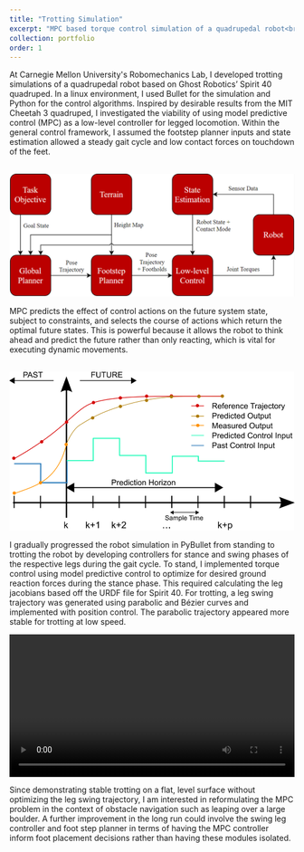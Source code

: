 ```yaml
---
title: "Trotting Simulation"
excerpt: "MPC based torque control simulation of a quadrupedal robot<br/><img src='/images/spiritsim.png'>"
collection: portfolio
order: 1
---
```


At Carnegie Mellon University's Robomechanics Lab, I developed trotting simulations of a quadrupedal robot based on Ghost Robotics’ Spirit 40 quadruped. In a linux environment, I used Bullet for the simulation and Python for the control algorithms. Inspired by desirable results from the MIT Cheetah 3 quadruped, I investigated the viability of using model predictive control (MPC) as a low-level controller for legged locomotion. Within the general control framework, I assumed the footstep planner inputs and state estimation allowed a steady gait cycle and low contact forces on touchdown of the feet.

<p align="center">
<br/><img src='/images/controlframework.PNG'>
</p>

MPC predicts the effect of control actions on the future system state, subject to constraints, and selects the course of actions which return the optimal future states. This is powerful because it allows the robot to think ahead and predict the future rather than only reacting, which is vital for executing dynamic movements. 

<p align="center">
<br/><img src='/images/MPC.png'>
</p>

I gradually progressed the robot simulation in PyBullet from standing to trotting the robot by developing controllers for stance and swing phases of the respective legs during the gait cycle. To stand, I implemented torque control using model predictive control to optimize for desired ground reaction forces during the stance phase. This required calculating the leg jacobians based off the URDF file for Spirit 40. For trotting, a leg swing trajectory was generated using parabolic and Bézier curves and implemented with position control. The parabolic trajectory appeared more stable for trotting at low speed.


<video  style="display:block; width:100%; height:auto;" autoplay controls loop="loop">
    <source src="{{ site.baseurl }}/media/spiritsimwalk.mp4" type="video/mp4" />
</video>

Since demonstrating stable trotting on a flat, level surface without optimizing the leg swing trajectory, I am interested in reformulating the MPC problem in the context of obstacle navigation such as leaping over a large boulder. A further improvement in the long run could involve the swing leg controller and foot step planner in terms of having the MPC controller inform foot placement decisions rather than having these modules isolated.
